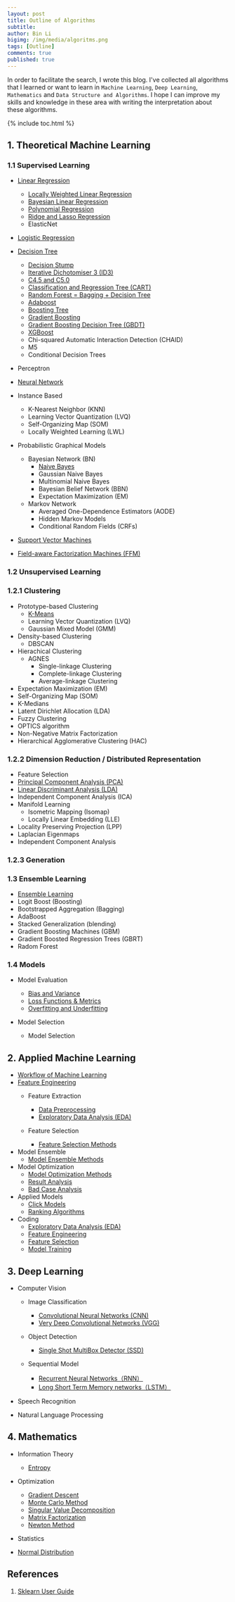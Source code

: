 ```yaml
---
layout: post
title: Outline of Algorithms
subtitle:
author: Bin Li
bigimg: /img/media/algoritms.png
tags: [Outline]
comments: true
published: true
---
```


In order to facilitate the search, I wrote this blog. I've collected all algorithms that I learned or want to learn in `Machine Learning`, `Deep Learning`, `Mathematics` and `Data Structure and Algorithms`. I hope I can improve my skills and knowledge in these area with writing the interpretation about these algorithms. 

{% include toc.html %}

## 1. Theoretical Machine Learning
### 1.1 Supervised Learning
* [Linear Regression](https://binlidaily.github.io/2018-06-03-linear-regression/)
    * [Locally Weighted Linear Regression](https://binlidaily.github.io/2019-01-16-lwlr-locally-weighted-linear-regression/)
    * [Bayesian Linear Regression](https://binlidaily.github.io/2019-05-29-bayesian-linear-regression/)
    * [Polynomial Regression](https://binlidaily.github.io/2019-01-16-polynomial-regression/)
    * [Ridge and Lasso Regression](https://binlidaily.github.io/2019-01-16-ridge-lasso/)
    * ElasticNet

* [Logistic Regression](https://binlidaily.github.io/2017-10-03-logistics-regression/)
* [Decision Tree](https://binlidaily.github.io/2018-09-11-decision-tree/)
    - [Decision Stump](https://binlidaily.github.io/2019-06-04-decision-stump/)
    - [Iterative Dichotomiser 3 (ID3)](https://binlidaily.github.io/2019-06-04-id3-iterative-dichotomiser-3/)
    - [C4.5 and C5.0](https://binlidaily.github.io/2019-06-04-C45/)
    * [Classification and Regression Tree (CART)](https://binlidaily.github.io/2019-06-04-cart-classification-and-regression-tree/)
    * [Random Forest = Bagging + Decision Tree](https://binlidaily.github.io/2018-12-11-random-forest/)
    * [Adaboost](https://binlidaily.github.io/2018-10-29-adaboost/)
    * [Boosting Tree](https://binlidaily.github.io/2019-06-10-boosting-tree)
    * [Gradient Boosting](https://binlidaily.github.io/2018-12-05-gradient-boosting/)
    * [Gradient Boosting Decision Tree (GBDT)](https://binlidaily.github.io/2019-06-11-gbdt-gradient-boosting-decision-tree)
    * [XGBoost](https://binlidaily.github.io/2018-10-29-xgboost/)
    - Chi-squared Automatic Interaction Detection (CHAID)
    - M5
    - Conditional Decision Trees

* Perceptron
* [Neural Network](https://binlidaily.github.io/2018-10-29-neural-network/)
* Instance Based
    - K-Nearest Neighbor (KNN)
    - Learning Vector Quantization (LVQ)
    - Self-Organizing Map (SOM)
    - Locally Weighted Learning (LWL)

* Probabilistic Graphical Models
    * Bayesian Network (BN)
        * [Naive Bayes](https://binlidaily.github.io/2019-05-09-naive-bayes/)
        - Gaussian Naive Bayes
        - Multinomial Naive Bayes
        - Bayesian Belief Network (BBN)
        - Expectation Maximization (EM)
    - Markov Network
        - Averaged One-Dependence Estimators (AODE)
        - Hidden Markov Models
        - Conditional Random Fields (CRFs)

* [Support Vector Machines](https://binlidaily.github.io/2019-01-10-support-vector-machines/)
* [Field-aware Factorization Machines (FFM)](https://binlidaily.github.io/2018-10-29-ffm-field-aware-factorization-machines/)

### 1.2 Unsupervised Learning
### 1.2.1 Clustering
* Prototype-based Clustering
    * [K-Means](https://binlidaily.github.io/2019-05-29-kmeans/)
    * Learning Vector Quantization (LVQ)
    * Gaussian Mixed Model (GMM)
* Density-based Clustering
    * DBSCAN
* Hierachical Clustering
    * AGNES
        * Single-linkage Clustering
        * Complete-linkage Clustering
        * Average-linkage Clustering
* Expectation Maximization (EM)
* Self-Organizing Map (SOM)
* K-Medians
* Latent Dirichlet Allocation (LDA)
* Fuzzy Clustering
* OPTICS algorithm
* Non-Negative Matrix Factorization
* Hierarchical Agglomerative Clustering (HAC)

### 1.2.2 Dimension Reduction / Distributed Representation
* Feature Selection
* [Principal Component Analysis (PCA)](https://binlidaily.github.io/2019-04-01-pca-principal-components-analysis)
* [Linear Discriminant Analysis (LDA)](https://binlidaily.github.io/2018-08-30-lda-linear-discriminant-analysis/)
* Independent Component Analysis (ICA)
* Manifold Learning
    * Isometric Mapping (Isomap)
    * Locally Linear Embedding (LLE)
* Locality Preserving Projection (LPP)
* Laplacian Eigenmaps
* Independent Component Analysis

### 1.2.3 Generation


### 1.3 Ensemble Learning
- [Ensemble Learning](https://binlidaily.github.io/2019-02-08-ensembling-learning)
- Logit Boost (Boosting)
- Bootstrapped Aggregation (Bagging)
- AdaBoost
- Stacked Generalization (blending)
- Gradient Boosting Machines (GBM)
- Gradient Boosted Regression Trees (GBRT)
- Radom Forest


### 1.4 Models
*  Model Evaluation
    * [Bias and Variance](https://binlidaily.github.io/2019-01-16-bias-variance/)
    * [Loss Functions & Metrics](https://binlidaily.github.io/2018-12-07-loss-functions/)
    * [Overfitting and Underfitting](https://binlidaily.github.io/2019-05-31-overfitting-underfitting/)

* Model Selection
    * Model Selection


## 2. Applied Machine Learning
* [Workflow of Machine Learning](https://binlidaily.github.io/2019-02-25-workflow-of-applying-ml-algorithms-offline-to-online/) 
* [Feature Engineering](https://binlidaily.github.io/2018-06-03-feature-engineering/)
    * Feature Extraction
        * [Data Preprocessing](https://binlidaily.github.io/2018-11-13-data-preprocessing/)
        * [Exploratory Data Analysis (EDA)](https://binlidaily.github.io/2019-01-10-exploratory-data-analysis/)

    * Feature Selection
        * [Feature Selection Methods](https://binlidaily.github.io/2018-06-03-feature-engineering/)
* Model Ensemble
    * [Model Ensemble Methods](https://binlidaily.github.io/2019-02-08-ensembling/)
* Model Optimization
    * [Model Optimization Methods](https://binlidaily.github.io/2019-02-25-model-optimization/)
    * [Result Analysis](https://binlidaily.github.io/2019-02-11-explain-the-result-of-models/)
    * [Bad Case Analysis](https://binlidaily.github.io/2019-03-11-bad-case-analysis/)
* Applied Models
    * [Click Models](https://binlidaily.github.io/2019-02-25-click-models/)
    * [Ranking Algorithms](https://binlidaily.github.io/2019-01-23-ranking-algorithms/)
* Coding
    * [Exploratory Data Analysis (EDA)](https://binlidaily.github.io/2019-06-24-eda-exploratory-data-analysis)
    * [Feature Engineering](https://binlidaily.github.io/2019-03-15-feature-engineering)
    * [Feature Selection](https://binlidaily.github.io/2019-03-16-feature-selection)
    * [Model Training](https://binlidaily.github.io/2019-03-15-model-training)

## 3. Deep Learning
* Computer Vision
    * Image Classification
        * [Convolutional Neural Networks (CNN)](https://binlidaily.github.io/2018-08-27-vgg-very-deep-convolutional-networks/)
        * [Very Deep Convolutional Networks (VGG)](https://binlidaily.github.io/2019-04-08-cnn-convolutional-neural-network/)

    * Object Detection
        * [Single Shot MultiBox Detector (SSD)](https://binlidaily.github.io/2019-01-19-single-shot-multibox-detector/)
    
    * Sequential Model
        * [Recurrent Neural Networks（RNN）](https://binlidaily.github.io/2019-04-12-rnn-recurrent-neural-network/)
        * [Long Short Term Memory networks（LSTM）](https://binlidaily.github.io/2019-04-12-lstm-long-short-term-memory-networks/)

* Speech Recognition
* 	Natural Language Processing


## 4. Mathematics
* Information Theory
    * [Entropy](https://binlidaily.github.io/2018-10-23-information-theory/)

* Optimization
    * [Gradient Descent](https://binlidaily.github.io/2018-04-24-gradient-descent/)
    * [Monte Carlo Method](https://binlidaily.github.io/2019-01-23-Monte-Carlo-method/)
    * [Singular Value Decomposition](https://binlidaily.github.io/2019-01-10-singular-value-decomposition/)
    * [Matrix Factorization](https://binlidaily.github.io/2019-01-10-matrix-factorization/)
    * [Newton Method](https://binlidaily.github.io/2018-12-27-newton-method/)

* Statistics
* [Normal Distribution](https://binlidaily.github.io/2019-01-23-normal-distribution/)


## References
1. [Sklearn User Guide](https://scikit-learn.org/stable/user_guide.html)